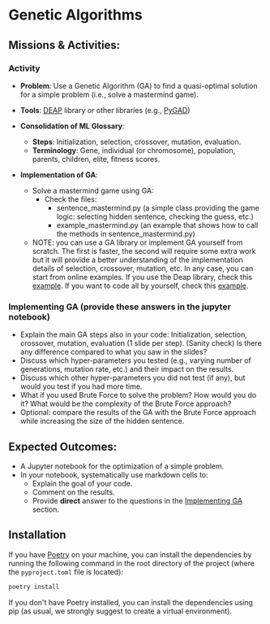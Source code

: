 # Genetic Algorithms

## Missions & Activities:

### Activity
- **Problem**: Use a Genetic Algorithm (GA) to find a quasi-optimal solution for a simple problem (i.e., solve a mastermind game).
- **Tools**: [DEAP](https://deap.readthedocs.io/en/master/) library *or* other libraries (e.g., [PyGAD](https://pygad.readthedocs.io/en/latest/))
- **Consolidation of ML Glossary**:
  - **Steps**: Initialization, selection, crossover, mutation, evaluation.
  - **Terminology**: Gene, individual (or chromosome), population, parents, children, elite, fitness scores.

- **Implementation of GA**:
  - Solve a mastermind game using GA:
    - Check the files: 
      - sentence_mastermind.py (a simple class providing the game logic: selecting hidden sentence, checking the guess, etc.)
      - example_mastermind.py (an example that shows how to call the methods in sentence_mastermind.py)
  - NOTE: you can use a GA library or implement GA yourself from scratch. The first is faster, the second will require some extra work but it will provide a better understanding of the implementation details of selection, crossover, mutation, etc. In any case, you can start from online examples. If you use the Deap library, check this [example](https://deap.readthedocs.io/en/master/examples/ga_onemax.html). If you want to code all by yourself, check this [example](https://machinelearningmastery.com/simple-genetic-algorithm-from-scratch-in-python/).

 ### Implementing GA (provide these answers in the jupyter notebook)
- Explain the main GA steps also in your code: Initialization, selection, crossover, mutation, evaluation (1 slide per step). (Sanity check) Is there any difference compared to what you saw in the slides?
- Discuss which hyper-parameters you tested (e.g., varying number of generations, mutation rate, etc.) and their impact on the results.
- Discuss which other hyper-parameters you did not test (if any), but would you test if you had more time. 
- What if you used Brute Force to solve the problem? How would you do it? What would be the complexity of the Brute Force approach?
- Optional: compare the results of the GA with the Brute Force approach while increasing the size of the hidden sentence.

## Expected Outcomes:
  - A Jupyter notebook for the optimization of a simple problem.
  - In your notebook, systematically use markdown cells to:
    - Explain the goal of your code.
    - Comment on the results.
    - Provide **direct** answer to the questions in the [Implementing GA](#implementing-ga-provide-these-answers-in-the-jupyter-notebook) section.

## Installation
If you have [Poetry](https://github.com/hei-synd-aml/lab-0-TutoPoetry) on your machine, you can install the dependencies by running the following command in the root directory of the project (where the `pyproject.toml` file is located):
```bash
poetry install
```

If you don't have Poetry installed, you can install the dependencies using pip (as usual, we strongly suggest to create a virtual environment).

